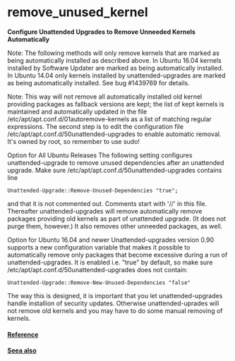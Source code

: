 # remove_unused_kernel

**Configure Unattended Upgrades to Remove Unneeded Kernels Automatically**

Note: The following methods will only remove kernels that are marked as being automatically installed as described above. In Ubuntu 16.04 kernels installed by Software Updater are marked as being automatically installed. In Ubuntu 14.04 only kernels installed by unattended-upgrades are marked as being automatically installed. See bug #1439769 for details. 

Note: This way will not remove all automatically installed old kernel providing packages as fallback versions are kept; the list of kept kernels is maintained and automatically updated in the file /etc/apt/apt.conf.d/01autoremove-kernels as a list of matching regular expressions. The second step is to edit the configuration file /etc/apt/apt.conf.d/50unattended-upgrades to enable automatic removal. It's owned by root, so remember to use sudo!

Option for All Ubuntu Releases
The following setting configures unattended-upgrade to remove unused dependencies after an unattended upgrade.
Make sure /etc/apt/apt.conf.d/50unattended-upgrades contains line
```
Unattended-Upgrade::Remove-Unused-Dependencies "true";
```
and that it is not commented out. Comments start with '//' in this file.
Thereafter unattended-upgrades will remove automatically remove packages providing old kernels as part of unattended upgrade. (It does not purge them, however.) It also removes other unneeded packages, as well.

Option for Ubuntu 16.04 and newer
Unattended-upgrades version 0.90 supports a new configuration variable that makes it possible to automatically remove only packages that become excessive during a run of unattended-upgrades. It is enabled i.e. "true" by default, so make sure /etc/apt/apt.conf.d/50unattended-upgrades does not contain:
```
Unattended-Upgrade::Remove-New-Unused-Dependencies "false"
```
The way this is designed, it is important that you let unattended-upgrades handle installion of security updates. Otherwise unattended-uprades will not remove old kernels and you may have to do some manual removing of kernels.


#### [Reference](https://help.ubuntu.com/community/RemoveOldKernels)
#### [Seea also](https://www.hiroom2.com/2016/05/18/ubuntu-16-04-auto-apt-update-and-apt-upgrade/)
